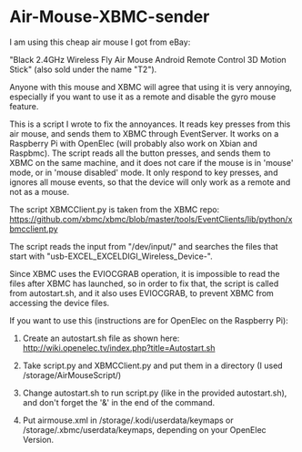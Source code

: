 Air-Mouse-XBMC-sender
=====================

I am using this cheap air mouse I got from eBay:


"Black 2.4GHz Wireless Fly Air Mouse Android Remote Control 3D Motion Stick" (also sold under the name "T2"). 

Anyone with this mouse and XBMC will agree that using it is very annoying, especially if you want to use it as a remote and disable the gyro mouse feature.

This is a script I wrote to fix the annoyances. 
It reads key presses from this air mouse, and sends them to XBMC through EventServer.
It works on a Raspberry Pi with OpenElec (will probably also work on Xbian and Raspbmc).
The script reads all the button presses, and sends them to XBMC on the same machine, and it does not care if the mouse is in 'mouse' mode, or in 'mouse disabled' mode.
It only respond to key presses, and ignores all mouse events, so that the device will only work as a remote and not as a mouse.

The script XBMCClient.py is taken from the XBMC repo:
https://github.com/xbmc/xbmc/blob/master/tools/EventClients/lib/python/xbmcclient.py

The script reads the input from "/dev/input/" and searches the files that start with
"usb-EXCEL_EXCELDIGI_Wireless_Device-".

Since XBMC uses the EVIOCGRAB operation, it is impossible to read the files after XBMC has launched, so in order to fix that, the script is called from autostart.sh, and it also uses EVIOCGRAB, to prevent XBMC from accessing the device files.

If you want to use this (instructions are for OpenElec on the Raspberry Pi):

1.	Create an autostart.sh file as shown here: http://wiki.openelec.tv/index.php?title=Autostart.sh

2.	Take script.py and XBMCClient.py and put them in a directory (I used /storage/AirMouseScript/)

3.	Change autostart.sh to run script.py (like in the provided autostart.sh), and don't forget the '&' in the end of the command.

4.	Put airmouse.xml in /storage/.kodi/userdata/keymaps or /storage/.xbmc/userdata/keymaps, depending on your OpenElec Version.

